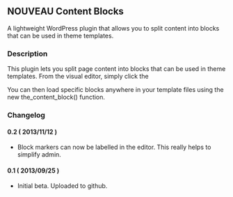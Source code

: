 ## NOUVEAU Content Blocks ##

A lightweight WordPress plugin that allows you to split content into blocks that can be used in theme templates.

### Description ###

This plugin lets you split page content into blocks that can be used in theme templates. From the visual editor, simply
click the

You can then load specific blocks anywhere in your template files using the new the_content_block() function.

### Changelog ###

#### 0.2 ( 2013/11/12 ) ####
* Block markers can now be labelled in the editor. This really helps to simplify admin.

#### 0.1 ( 2013/09/25 ) ####
* Initial beta. Uploaded to github.